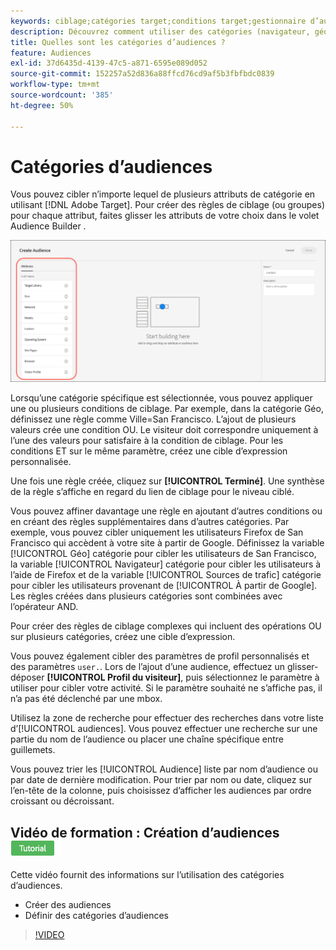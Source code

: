```yaml
---
keywords: ciblage;catégories target;conditions target;gestionnaire d’audience;paramètres de profil personnalisés;profil du visiteur;paramètres utilisateur personnalisés;règles target
description: Découvrez comment utiliser des catégories (navigateur, géolocalisation, réseau, système d’exploitation, profil du visiteur) pour cibler du contenu.
title: Quelles sont les catégories d’audiences ?
feature: Audiences
exl-id: 37d6435d-4139-47c5-a871-6595e089d052
source-git-commit: 152257a52d836a88ffcd76cd9af5b3fbfbdc0839
workflow-type: tm+mt
source-wordcount: '385'
ht-degree: 50%

---
```


# Catégories d’audiences

Vous pouvez cibler n’importe lequel de plusieurs attributs de catégorie en utilisant [!DNL Adobe Target]. Pour créer des règles de ciblage (ou groupes) pour chaque attribut, faites glisser les attributs de votre choix dans le volet Audience Builder .

![Attributs pour les audiences](/help/main/c-target/c-audiences/assets/attributes.png)

Lorsqu’une catégorie spécifique est sélectionnée, vous pouvez appliquer une ou plusieurs conditions de ciblage. Par exemple, dans la catégorie Géo, définissez une règle comme Ville=San Francisco. L’ajout de plusieurs valeurs crée une condition OU. Le visiteur doit correspondre uniquement à l’une des valeurs pour satisfaire à la condition de ciblage. Pour les conditions ET sur le même paramètre, créez une cible d’expression personnalisée.

Une fois une règle créée, cliquez sur **[!UICONTROL Terminé]**. Une synthèse de la règle s’affiche en regard du lien de ciblage pour le niveau ciblé.

Vous pouvez affiner davantage une règle en ajoutant d’autres conditions ou en créant des règles supplémentaires dans d’autres catégories. Par exemple, vous pouvez cibler uniquement les utilisateurs Firefox de San Francisco qui accèdent à votre site à partir de Google. Définissez la variable [!UICONTROL Géo] catégorie pour cibler les utilisateurs de San Francisco, la variable [!UICONTROL Navigateur] catégorie pour cibler les utilisateurs à l’aide de Firefox et de la variable [!UICONTROL Sources de trafic] catégorie pour cibler les utilisateurs provenant de [!UICONTROL À partir de Google]. Les règles créées dans plusieurs catégories sont combinées avec l’opérateur AND.

Pour créer des règles de ciblage complexes qui incluent des opérations OU sur plusieurs catégories, créez une cible d’expression.

Vous pouvez également cibler des paramètres de profil personnalisés et des paramètres `user.`. Lors de l’ajout d’une audience, effectuez un glisser-déposer **[!UICONTROL Profil du visiteur]**, puis sélectionnez le paramètre à utiliser pour cibler votre activité. Si le paramètre souhaité ne s’affiche pas, il n’a pas été déclenché par une mbox.

Utilisez la zone de recherche pour effectuer des recherches dans votre liste d’[!UICONTROL audiences]. Vous pouvez effectuer une recherche sur une partie du nom de l’audience ou placer une chaîne spécifique entre guillemets.

Vous pouvez trier les [!UICONTROL Audience] liste par nom d’audience ou par date de dernière modification. Pour trier par nom ou date, cliquez sur l’en-tête de la colonne, puis choisissez d’afficher les audiences par ordre croissant ou décroissant.

## Vidéo de formation : Création d’audiences ![Badge du tutoriel](/help/main/assets/tutorial.png)

Cette vidéo fournit des informations sur l’utilisation des catégories d’audiences.

* Créer des audiences
* Définir des catégories d’audiences

>[!VIDEO](https://video.tv.adobe.com/v/17392)
